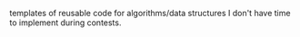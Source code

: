 templates of reusable code for algorithms/data structures I don't have time to implement during contests.
